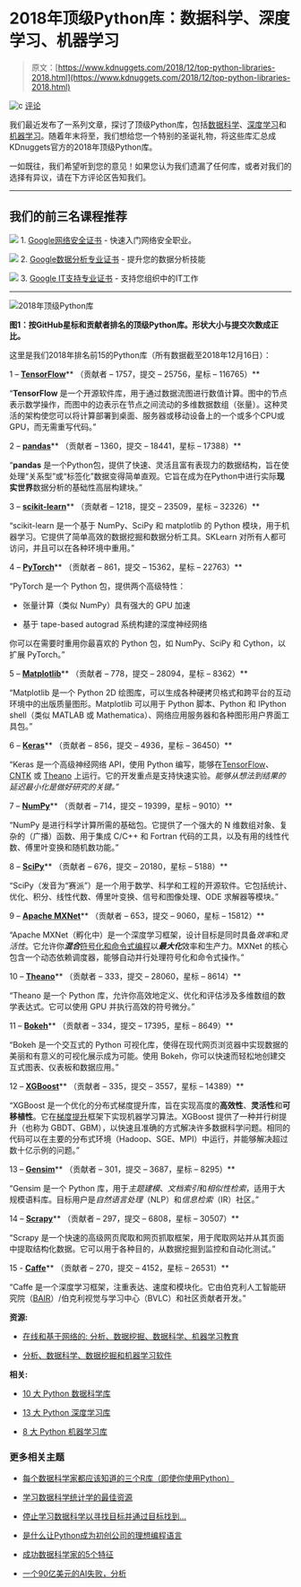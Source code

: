 # 2018年顶级Python库：数据科学、深度学习、机器学习

> 原文：[https://www.kdnuggets.com/2018/12/top-python-libraries-2018.html](https://www.kdnuggets.com/2018/12/top-python-libraries-2018.html)

![c](../Images/3d9c022da2d331bb56691a9617b91b90.png) [评论](#comments)

我们最近发布了一系列文章，探讨了顶级Python库，包括[数据科学](https://www.kdnuggets.com/2018/11/top-python-data-science-libraries.html)、[深度学习](https://www.kdnuggets.com/2018/11/top-python-deep-learning-libraries.html)和[机器学习](https://www.kdnuggets.com/2018/10/top-python-machine-learning-libraries.html)。随着年末将至，我们想给您一个特别的圣诞礼物，将这些库汇总成KDnuggets官方的2018年顶级Python库。

一如既往，我们希望听到您的意见！如果您认为我们遗漏了任何库，或者对我们的选择有异议，请在下方评论区告知我们。

* * *

## 我们的前三名课程推荐

![](../Images/0244c01ba9267c002ef39d4907e0b8fb.png) 1\. [Google网络安全证书](https://www.kdnuggets.com/google-cybersecurity) - 快速入门网络安全职业。

![](../Images/e225c49c3c91745821c8c0368bf04711.png) 2\. [Google数据分析专业证书](https://www.kdnuggets.com/google-data-analytics) - 提升您的数据分析技能

![](../Images/0244c01ba9267c002ef39d4907e0b8fb.png) 3\. [Google IT支持专业证书](https://www.kdnuggets.com/google-itsupport) - 支持您组织中的IT工作

* * *

![2018年顶级Python库](../Images/233c593f13841e1f3a8c5286b4a5e6e7.png)

**图1：按GitHub星标和贡献者排名的顶级Python库。形状大小与提交次数成正比。**

这里是我们2018年排名前15的Python库（所有数据截至2018年12月16日）：

1 – [**TensorFlow**](https://github.com/tensorflow/tensorflow)** （贡献者 – 1757，提交 – 25756，星标 – 116765）**

“**TensorFlow** 是一个开源软件库，用于通过数据流图进行数值计算。图中的节点表示数学操作，而图中的边表示在节点之间流动的多维数据数组（张量）。这种灵活的架构使您可以将计算部署到桌面、服务器或移动设备上的一个或多个CPU或GPU，而无需重写代码。”

2 – [**pandas**](https://github.com/pandas-dev/pandas)** （贡献者 – 1360，提交 – 18441，星标 – 17388）**

“**pandas** 是一个Python包，提供了快速、灵活且富有表现力的数据结构，旨在使处理“关系型”或“标签化”数据变得简单直观。它旨在成为在Python中进行实际**现实世界**数据分析的基础性高层构建块。”

3 – [**scikit-learn**](https://github.com/scikit-learn/scikit-learn)** （贡献者 – 1218，提交 – 23509，星标 – 32326）**

“scikit-learn 是一个基于 NumPy、SciPy 和 matplotlib 的 Python 模块，用于机器学习。它提供了简单高效的数据挖掘和数据分析工具。SKLearn 对所有人都可访问，并且可以在各种环境中重用。”

4 – [**PyTorch**](https://github.com/pytorch/pytorch)** （贡献者 – 861，提交 – 15362，星标 – 22763）**

“PyTorch 是一个 Python 包，提供两个高级特性：

+   张量计算（类似 NumPy）具有强大的 GPU 加速

+   基于 tape-based autograd 系统构建的深度神经网络

你可以在需要时重用你最喜欢的 Python 包，如 NumPy、SciPy 和 Cython，以扩展 PyTorch。”

5 – [**Matplotlib**](https://github.com/matplotlib/matplotlib)** （贡献者 – 778，提交 – 28094，星标 – 8362）**

“Matplotlib 是一个 Python 2D 绘图库，可以生成各种硬拷贝格式和跨平台的互动环境中的出版质量图形。Matplotlib 可以用于 Python 脚本、Python 和 IPython shell（类似 MATLAB 或 Mathematica）、网络应用服务器和各种图形用户界面工具包。”

6 – [**Keras**](https://github.com/keras-team/keras)** （贡献者 – 856，提交 – 4936，星标 – 36450）**

“Keras 是一个高级神经网络 API，使用 Python 编写，能够在[TensorFlow](https://github.com/tensorflow/tensorflow)、[CNTK](https://github.com/Microsoft/cntk) 或 [Theano](https://github.com/Theano/Theano) 上运行。它的开发重点是支持快速实验。*能够从想法到结果的延迟最小化是做好研究的关键。”*

7 – [**NumPy**](https://github.com/numpy/numpy)** （贡献者 – 714，提交 – 19399，星标 – 9010）**

“NumPy 是进行科学计算所需的基础包。它提供了一个强大的 N 维数组对象、复杂的（广播）函数、用于集成 C/C++ 和 Fortran 代码的工具，以及有用的线性代数、傅里叶变换和随机数功能。”

8 – [**SciPy**](https://github.com/scipy/scipy)** （贡献者 – 676，提交 – 20180，星标 – 5188）**

“SciPy（发音为“赛派”）是一个用于数学、科学和工程的开源软件。它包括统计、优化、积分、线性代数、傅里叶变换、信号和图像处理、ODE 求解器等模块。”

9 – [**Apache MXNet**](https://github.com/apache/incubator-mxnet)** （贡献者 – 653，提交 – 9060，星标 – 15812）**

“Apache MXNet（孵化中）是一个深度学习框架，设计目标是同时具备*效率*和*灵活性*。它允许你***混合***[符号化和命令式编程](https://mxnet.incubator.apache.org/architecture/index.html#deep-learning-system-design-concepts)以***最大化***效率和生产力。MXNet 的核心包含一个动态依赖调度器，能够自动并行处理符号化和命令式操作。”

10 – [**Theano**](https://github.com/Theano/Theano)** （贡献者 – 333，提交 – 28060，星标 – 8614）**

“Theano 是一个 Python 库，允许你高效地定义、优化和评估涉及多维数组的数学表达式。它可以使用 GPU 并执行高效的符号微分。”

11 – [**Bokeh**](https://github.com/bokeh/bokeh)** （贡献者 – 334，提交 – 17395，星标 – 8649）**

“Bokeh 是一个交互式的 Python 可视化库，使得在现代网页浏览器中实现数据的美丽和有意义的可视化展示成为可能。使用 Bokeh，你可以快速而轻松地创建交互式图表、仪表板和数据应用。”

12 – [**XGBoost**](https://github.com/dmlc/xgboost)** （贡献者 – 335，提交 – 3557，星标 – 14389）**

“XGBoost 是一个优化的分布式梯度提升库，旨在实现高度的**高效性**、**灵活性**和**可移植性**。它在[梯度提升](https://en.wikipedia.org/wiki/Gradient_boosting)框架下实现机器学习算法。XGBoost 提供了一种并行树提升（也称为 GBDT、GBM），以快速且准确的方式解决许多数据科学问题。相同的代码可以在主要的分布式环境（Hadoop、SGE、MPI）中运行，并能够解决超过数十亿示例的问题。”

13 – [**Gensim**](https://github.com/RaRe-Technologies/gensim)** （贡献者 – 301，提交 – 3687，星标 – 8295）**

“Gensim 是一个 Python 库，用于*主题建模*、*文档索引*和*相似性检索*，适用于大规模语料库。目标用户是*自然语言处理*（NLP）和*信息检索*（IR）社区。”

14 – [**Scrapy**](https://github.com/scrapy/scrapy)** （贡献者 – 297，提交 – 6808，星标 – 30507）**

“Scrapy 是一个快速的高级网页爬取和网页抓取框架，用于爬取网站并从其页面中提取结构化数据。它可以用于各种目的，从数据挖掘到监控和自动化测试。”

15 - [**Caffe**](https://github.com/BVLC/caffe)** （贡献者 – 270，提交 – 4152，星标 – 26531）**

“Caffe 是一个深度学习框架，注重表达、速度和模块化。它由伯克利人工智能研究院（[BAIR](http://bair.berkeley.edu/)）/伯克利视觉与学习中心（BVLC）和社区贡献者开发。”

**资源:**

+   [在线和基于网络的: 分析、数据挖掘、数据科学、机器学习教育](https://www.kdnuggets.com/education/online.html)

+   [分析、数据科学、数据挖掘和机器学习软件](https://www.kdnuggets.com/software/index.html)

**相关:**

+   [10 大 Python 数据科学库](https://www.kdnuggets.com/2018/11/top-python-data-science-libraries.html)

+   [13 大 Python 深度学习库](https://www.kdnuggets.com/2018/11/top-python-deep-learning-libraries.html)

+   [8 大 Python 机器学习库](https://www.kdnuggets.com/2018/10/top-python-machine-learning-libraries.html)

### 更多相关主题

+   [每个数据科学家都应该知道的三个R库（即使你使用Python）](https://www.kdnuggets.com/2021/12/three-r-libraries-every-data-scientist-know-even-python.html)

+   [学习数据科学统计学的最佳资源](https://www.kdnuggets.com/2021/12/springboard-top-resources-learn-data-science-statistics.html)

+   [停止学习数据科学以寻找目标并通过目标找到…](https://www.kdnuggets.com/2021/12/stop-learning-data-science-find-purpose.html)

+   [是什么让Python成为初创公司的理想编程语言](https://www.kdnuggets.com/2021/12/makes-python-ideal-programming-language-startups.html)

+   [成功数据科学家的5个特征](https://www.kdnuggets.com/2021/12/5-characteristics-successful-data-scientist.html)

+   [一个90亿美元的AI失败，分析](https://www.kdnuggets.com/2021/12/9b-ai-failure-examined.html)
